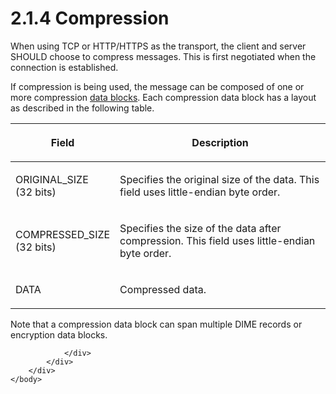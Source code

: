 <html dir="LTR" xmlns:mshelp="http://msdn.microsoft.com/mshelp" xmlns:ddue="http://ddue.schemas.microsoft.com/authoring/2003/5" xmlns:xlink="http://www.w3.org/1999/xlink" xmlns:tool="http://www.microsoft.com/tooltip">
    <head>
        <meta http-equiv="Content-Type" content="text/html; CHARSET=utf-8"></meta>
        <meta name="save" content="history"></meta>
        <title>2.1.4 Compression</title>
        <xml>
            <mshelp:toctitle title="2.1.4 Compression"></mshelp:toctitle>
            <mshelp:rltitle title="[MS-SSAS]: Compression"></mshelp:rltitle>
            <mshelp:keyword index="A" term="d5d0c0b4-646a-4e20-96ea-543bc6bc1bef"></mshelp:keyword>
            <mshelp:attr name="DCSext.ContentType" value="open specification"></mshelp:attr>
            <mshelp:attr name="AssetID" value="d5d0c0b4-646a-4e20-96ea-543bc6bc1bef"></mshelp:attr>
            <mshelp:attr name="TopicType" value="kbRef"></mshelp:attr>
            <mshelp:attr name="DCSext.Title" value="[MS-SSAS]: Compression" />
        </xml>
    </head>
    <body>
        <div id="header">
            <h1 class="heading">2.1.4 Compression</h1>
        </div>
        <div id="mainSection">
            <div id="mainBody">
                <div id="allHistory" class="saveHistory"></div>
                <div id="sectionSection0" class="section" name="collapseableSection">
                    

<p>When using TCP or HTTP/HTTPS as the transport, the client
and server SHOULD choose to compress messages. This is first negotiated when
the connection is established.</p>

<p>If compression is being used, the message can be composed of
one or more compression <a href="8676f5ce-62d4-4244-a326-634bfed4aba4.md#gt_5730e966-96d3-404f-a42a-ba9b8380beb3">data
blocks</a>. Each compression data block has a layout as described in the
following table.</p>

<table>
 <thead>
  <tr>
   <th>
   <p>Field</p>
   </th>
   <th>
   <p>Description</p>
   </th>
  </tr>
 </thead>
 <tr>
  <td>
  <p>ORIGINAL_SIZE <br>
  (32 bits)</p>
  </td>
  <td>
  <p>Specifies the original size of the data. This field
  uses little-endian byte order.</p>
  </td>
 </tr>
 <tr>
  <td>
  <p>COMPRESSED_SIZE <br>
  (32 bits)</p>
  </td>
  <td>
  <p>Specifies the size of the data after compression. This
  field uses little-endian byte order.</p>
  </td>
 </tr>
 <tr>
  <td>
  <p>DATA</p>
  </td>
  <td>
  <p>Compressed data.</p>
  </td>
 </tr>
</table>

<p>Note that a compression data block can span multiple DIME
records or encryption data blocks.</p>


                </div>
            </div>
        </div>
    </body>
</html>